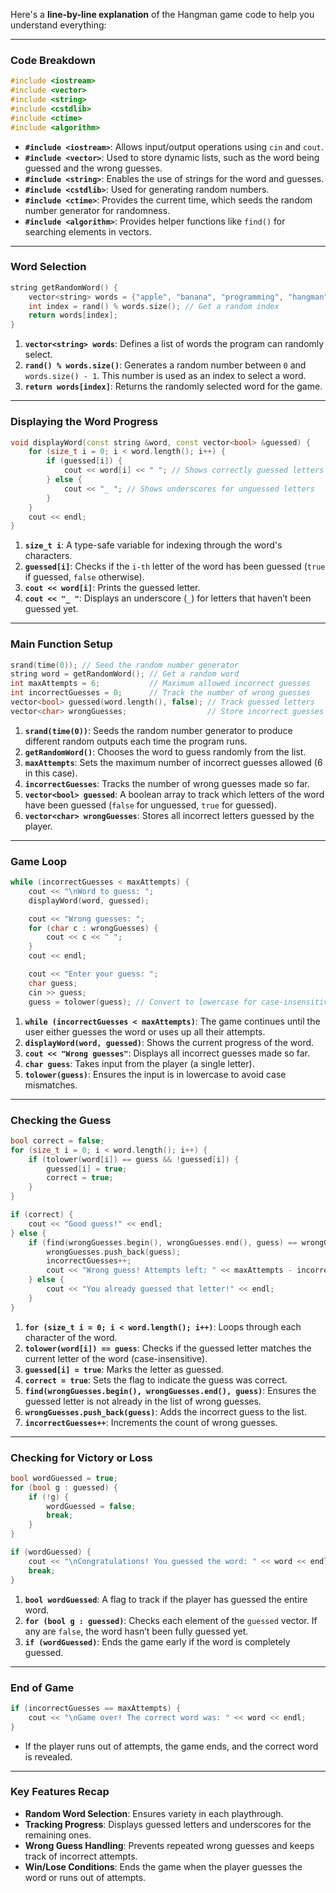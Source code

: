 Here's a **line-by-line explanation** of the Hangman game code to help you understand everything:

---

### **Code Breakdown**

```cpp
#include <iostream>
#include <vector>
#include <string>
#include <cstdlib>
#include <ctime>
#include <algorithm>
```
- **`#include <iostream>`**: Allows input/output operations using `cin` and `cout`.
- **`#include <vector>`**: Used to store dynamic lists, such as the word being guessed and the wrong guesses.
- **`#include <string>`**: Enables the use of strings for the word and guesses.
- **`#include <cstdlib>`**: Used for generating random numbers.
- **`#include <ctime>`**: Provides the current time, which seeds the random number generator for randomness.
- **`#include <algorithm>`**: Provides helper functions like `find()` for searching elements in vectors.

---

### **Word Selection**

```cpp
string getRandomWord() {
    vector<string> words = {"apple", "banana", "programming", "hangman", "keyboard", "computer", "laptop", "project"};
    int index = rand() % words.size(); // Get a random index
    return words[index];
}
```
1. **`vector<string> words`**: Defines a list of words the program can randomly select.
2. **`rand() % words.size()`**: Generates a random number between `0` and `words.size() - 1`. This number is used as an index to select a word.
3. **`return words[index]`**: Returns the randomly selected word for the game.

---

### **Displaying the Word Progress**

```cpp
void displayWord(const string &word, const vector<bool> &guessed) {
    for (size_t i = 0; i < word.length(); i++) {
        if (guessed[i]) {
            cout << word[i] << " "; // Shows correctly guessed letters
        } else {
            cout << "_ "; // Shows underscores for unguessed letters
        }
    }
    cout << endl;
}
```
1. **`size_t i`**: A type-safe variable for indexing through the word's characters.
2. **`guessed[i]`**: Checks if the `i-th` letter of the word has been guessed (`true` if guessed, `false` otherwise).
3. **`cout << word[i]`**: Prints the guessed letter.
4. **`cout << "_ "`**: Displays an underscore (`_`) for letters that haven’t been guessed yet.

---

### **Main Function Setup**

```cpp
srand(time(0)); // Seed the random number generator
string word = getRandomWord(); // Get a random word
int maxAttempts = 6;           // Maximum allowed incorrect guesses
int incorrectGuesses = 0;      // Track the number of wrong guesses
vector<bool> guessed(word.length(), false); // Track guessed letters
vector<char> wrongGuesses;                  // Store incorrect guesses
```
1. **`srand(time(0))`**: Seeds the random number generator to produce different random outputs each time the program runs.
2. **`getRandomWord()`**: Chooses the word to guess randomly from the list.
3. **`maxAttempts`**: Sets the maximum number of incorrect guesses allowed (6 in this case).
4. **`incorrectGuesses`**: Tracks the number of wrong guesses made so far.
5. **`vector<bool> guessed`**: A boolean array to track which letters of the word have been guessed (`false` for unguessed, `true` for guessed).
6. **`vector<char> wrongGuesses`**: Stores all incorrect letters guessed by the player.

---

### **Game Loop**

```cpp
while (incorrectGuesses < maxAttempts) {
    cout << "\nWord to guess: ";
    displayWord(word, guessed);

    cout << "Wrong guesses: ";
    for (char c : wrongGuesses) {
        cout << c << " ";
    }
    cout << endl;

    cout << "Enter your guess: ";
    char guess;
    cin >> guess;
    guess = tolower(guess); // Convert to lowercase for case-insensitive matching
```
1. **`while (incorrectGuesses < maxAttempts)`**: The game continues until the user either guesses the word or uses up all their attempts.
2. **`displayWord(word, guessed)`**: Shows the current progress of the word.
3. **`cout << "Wrong guesses"`**: Displays all incorrect guesses made so far.
4. **`char guess`**: Takes input from the player (a single letter).
5. **`tolower(guess)`**: Ensures the input is in lowercase to avoid case mismatches.

---

### **Checking the Guess**

```cpp
bool correct = false;
for (size_t i = 0; i < word.length(); i++) {
    if (tolower(word[i]) == guess && !guessed[i]) {
        guessed[i] = true;
        correct = true;
    }
}

if (correct) {
    cout << "Good guess!" << endl;
} else {
    if (find(wrongGuesses.begin(), wrongGuesses.end(), guess) == wrongGuesses.end()) {
        wrongGuesses.push_back(guess);
        incorrectGuesses++;
        cout << "Wrong guess! Attempts left: " << maxAttempts - incorrectGuesses << endl;
    } else {
        cout << "You already guessed that letter!" << endl;
    }
}
```
1. **`for (size_t i = 0; i < word.length(); i++)`**: Loops through each character of the word.
2. **`tolower(word[i]) == guess`**: Checks if the guessed letter matches the current letter of the word (case-insensitive).
3. **`guessed[i] = true`**: Marks the letter as guessed.
4. **`correct = true`**: Sets the flag to indicate the guess was correct.
5. **`find(wrongGuesses.begin(), wrongGuesses.end(), guess)`**: Ensures the guessed letter is not already in the list of wrong guesses.
6. **`wrongGuesses.push_back(guess)`**: Adds the incorrect guess to the list.
7. **`incorrectGuesses++`**: Increments the count of wrong guesses.

---

### **Checking for Victory or Loss**

```cpp
bool wordGuessed = true;
for (bool g : guessed) {
    if (!g) {
        wordGuessed = false;
        break;
    }
}

if (wordGuessed) {
    cout << "\nCongratulations! You guessed the word: " << word << endl;
    break;
}
```
1. **`bool wordGuessed`**: A flag to track if the player has guessed the entire word.
2. **`for (bool g : guessed)`**: Checks each element of the `guessed` vector. If any are `false`, the word hasn’t been fully guessed yet.
3. **`if (wordGuessed)`**: Ends the game early if the word is completely guessed.

---

### **End of Game**

```cpp
if (incorrectGuesses == maxAttempts) {
    cout << "\nGame over! The correct word was: " << word << endl;
}
```
- If the player runs out of attempts, the game ends, and the correct word is revealed.

---

### **Key Features Recap**
- **Random Word Selection**: Ensures variety in each playthrough.
- **Tracking Progress**: Displays guessed letters and underscores for the remaining ones.
- **Wrong Guess Handling**: Prevents repeated wrong guesses and keeps track of incorrect attempts.
- **Win/Lose Conditions**: Ends the game when the player guesses the word or runs out of attempts.

